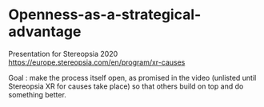 # Openness-as-a-strategical-advantage
Presentation for Stereopsia 2020 https://europe.stereopsia.com/en/program/xr-causes

Goal : make the process itself open, as promised in the video (unlisted until Stereopsia XR for causes take place) so that others build on top and do something better.
